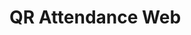 # QR Attendance Web
<!-- ! Fill in description -->
<!-- ! Fill in tools -->
<!-- ! Maybe fill in other stuffs? -->